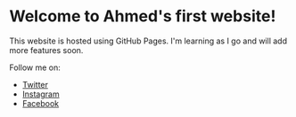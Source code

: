 <!DOCTYPE html>
<html lang="en">
<head>
    <meta charset="UTF-8">
    <meta name="viewport" content="width=device-width, initial-scale=1.0">
    <title>Welcome to Ahmed's Website</title>
</head>
<body>
    <h1>Welcome to Ahmed's first website!</h1>
    <p>This website is hosted using GitHub Pages. I'm learning as I go and will add more features soon.</p>
    <p>Follow me on:</p>
    <ul>
        <li><a href="https://twitter.com/AhmedRawagPilot" target="_blank">Twitter</a></li>
        <li><a href="https://instagram.com/ahmedskystories" target="_blank">Instagram</a></li>
        <li><a href="https://facebook.com/profile.php?id=61574375716055" target="_blank">Facebook</a></li>
    </ul>
</body>
</html>
